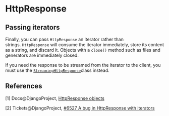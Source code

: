 # HttpResponse

## Passing iterators

Finally, you can pass `HttpResponse` an iterator rather than strings. `HttpResponse` will consume the iterator immediately, store its content as a string, and discard it. Objects with a `close()` method such as files and generators are immediately closed.

If you need the response to be streamed from the iterator to the client, you must use the [`StreamingHttpResponse`](https://docs.djangoproject.com/en/dev/ref/request-response/#django.http.StreamingHttpResponse)class instead.

## References

[1] Docs@DjangoProject, [HttpResponse objects](https://docs.djangoproject.com/en/dev/ref/request-response/#httpresponse-objects)

[2] Tickets@DjangoProject, [#6527 A bug in HttpResponse with iterators](https://code.djangoproject.com/ticket/6527)